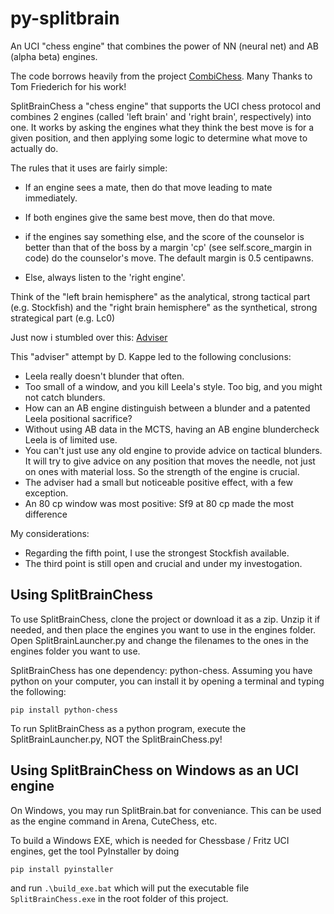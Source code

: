 # py-splitbrain
An UCI "chess engine" that combines the power of NN (neural net) and AB (alpha beta) engines.

The code borrows heavily from the project [CombiChess](https://github.com/tom0334/CombiChess).
Many Thanks to Tom Friederich for his work!

SplitBrainChess a "chess engine" that supports the UCI chess protocol and combines 2 engines (called 'left brain' and 'right brain', respectively) into one. It works by asking the engines what they think the best move is for a given position, and then applying some logic to determine what move to actually do.

The rules that it uses are fairly simple:

  * If an engine sees a mate, then do that move leading to mate immediately.

  * If both engines give the same best move, then do that move.
  
  * if the engines say something else, and the score of the counselor is better than that of the boss by a margin 'cp' (see self.score_margin in code) do the counselor's move. The default margin is 0.5 centipawns.
  
  * Else, always listen to the 'right engine'. 

Think of the "left brain hemisphere" as the analytical, strong tactical part (e.g. Stockfish) 
and the "right brain hemisphere"  as the synthetical, strong strategical part (e.g. Lc0)

Just now i stumbled over this: [Adviser](https://github.com/dkappe/leela-chess-weights/wiki/Real-Time-Blunder-Checking)

This "adviser" attempt by D. Kappe led to the following conclusions:

 * Leela really doesn't blunder that often.
 * Too small of a window, and you kill Leela's style. Too big, and you might not catch blunders.
 * How can an AB engine distinguish between a blunder and a patented Leela positional sacrifice?
 * Without using AB data in the MCTS, having an AB engine blundercheck Leela is of limited use.
 * You can't just use any old engine to provide advice on tactical blunders. It will try to give advice on any position that moves the needle, not just on ones with material loss. So the strength of the engine is crucial.
 * The adviser had a small but noticeable positive effect, with a few exception.
 * An 80 cp window was most positive: Sf9 at 80 cp made the most difference   

My considerations:

 * Regarding the fifth point, I use the strongest Stockfish available.
 * The third point is still open and crucial and under my investogation.


## Using SplitBrainChess
To use SplitBrainChess, clone the project or download it as a zip. Unzip it if needed, and then place the engines you want to use in the engines folder. Open SplitBrainLauncher.py and change the filenames to the ones in the engines folder you want to use.

SplitBrainChess has one dependency: python-chess. Assuming you have python on your computer, you can install it by opening a terminal and typing the following:

```
pip install python-chess
```

To run SplitBrainChess as a python program, execute the SplitBrainLauncher.py, NOT the SplitBrainChess.py!

## Using SplitBrainChess on Windows as an UCI engine

On Windows, you may run SplitBrain.bat for conveniance. This can be used as the engine command in Arena, CuteChess, etc.

To build a Windows EXE, which is needed for Chessbase / Fritz UCI engines, get the tool PyInstaller by doing

```
pip install pyinstaller
```

and run ``.\build_exe.bat`` which will put the executable file ``SplitBrainChess.exe`` in the root folder of this project.


